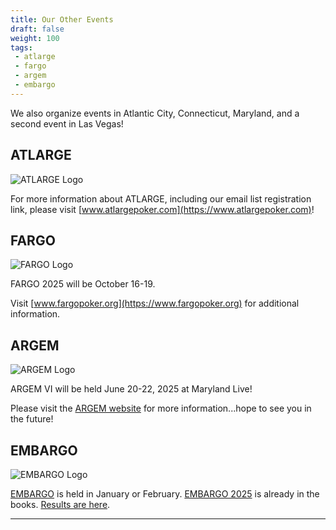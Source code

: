 ```yaml
---
title: Our Other Events
draft: false
weight: 100
tags:
 - atlarge
 - fargo
 - argem
 - embargo
---
```


We also organize events in Atlantic City, Connecticut, Maryland, and a second
event in Las Vegas!

<!--more-->

## ATLARGE

![ATLARGE Logo](/logos/atlarge%20logo-230x196-276w.jpg)

For more information about ATLARGE, including our email list registration link, please visit [www.atlargepoker.com](https://www.atlargepoker.com)!

## FARGO

![FARGO Logo](/logos/fargo-logo-1-1004x180.gif)

FARGO 2025 will be October 16-19.

Visit [www.fargopoker.org](https://www.fargopoker.org) for additional
information.

## ARGEM

![ARGEM Logo](/logos/argem+logo-504w.jpg)

ARGEM VI will be held June 20-22, 2025 at Maryland Live!

Please visit the [ARGEM website](https://argempoker.com) for more
information...hope to see you in the future!

## EMBARGO

![EMBARGO Logo](/logos/embargo_logo_2025-276h.png)

[EMBARGO](/embargo/) is held in January or February.  [EMBARGO 2025](/embargo/2025/) is already in the books.
[Results are here](/embargo/results/2025/).

----
